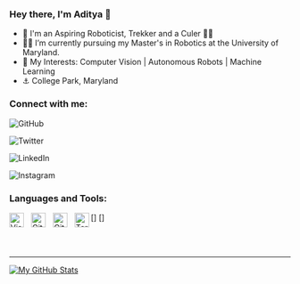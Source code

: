 ### Hey there, I'm Aditya 👋

- 👨 I'm an Aspiring Roboticist, Trekker and a Culer 🔴🔵
- 👨‍🎓 I’m currently pursuing my Master's in Robotics at the University of Maryland.
- 🔎 My Interests: Computer Vision | Autonomous Robots | Machine Learning
- ⚓ College Park, Maryland


### Connect with me:

![GitHub](https://img.shields.io/badge/github-%23121011.svg?style=for-the-badge&logo=github&logoColor=white)

![Twitter](https://img.shields.io/badge/Twitter-%231DA1F2.svg?style=for-the-badge&logo=Twitter&logoColor=white)

![LinkedIn](https://img.shields.io/badge/linkedin-%230077B5.svg?style=for-the-badge&logo=linkedin&logoColor=white)

![Instagram](https://img.shields.io/badge/Instagram-%23E4405F.svg?style=for-the-badge&logo=Instagram&logoColor=white)


### Languages and Tools:

[<img align="left" alt="Visual Studio Code" width="26px" src="https://cdn.jsdelivr.net/gh/devicons/devicon/icons/vscode/vscode-original.svg" style="padding-right:10px;" />]
[<img align="left" alt="Git" width="26px" src="https://cdn.jsdelivr.net/gh/devicons/devicon/icons/git/git-original.svg" style="padding-right:10px;" />]
[<img align="left" alt="GitHub" width="26px" src="https://user-images.githubusercontent.com/3369400/139447912-e0f43f33-6d9f-45f8-be46-2df5bbc91289.png" style="padding-right:10px;" />](https://www.youtube.com/playlist?list=PLkwxH9e_vrAJ0WbEsFA9W3I1W-g_BTsbt#gh-dark-mode-only)
[<img align="left" alt="Terminal" width="26px" src="./img/terminal-dark.svg" />](https://www.youtube.com/playlist?list=PLkwxH9e_vrAJ0WbEsFA9W3I1W-g_BTsbt#gh-dark-mode-only)

<br />
<br />

---

[![My GitHub Stats](https://github-readme-stats.vercel.app/api/?username=iamjadhav&count_private=true&theme=merko&showicons=true)](https://github-readme-stats.vercel.app/api/?username=iamjadhav&count_private=true&theme=merko&showicons=true)